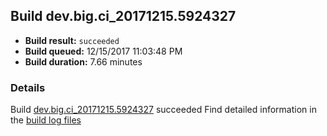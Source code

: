 ## Build dev.big.ci_20171215.5924327
- **Build result:** `succeeded`
- **Build queued:** 12/15/2017 11:03:48 PM
- **Build duration:** 7.66 minutes
### Details
Build [dev.big.ci_20171215.5924327](https://winappstudio.visualstudio.com/web/build.aspx?pcguid=a4ef43be-68ce-4195-a619-079b4d9834c2&builduri=vstfs%3a%2f%2f%2fBuild%2fBuild%2f24327) succeeded
Find detailed information in the [build log files](https://uwpctdiags.blob.core.windows.net/buildlogs/dev.big.ci_20171215.5924327_logs.zip)

